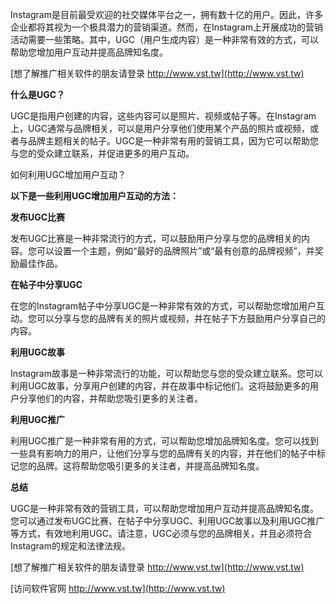 Instagram是目前最受欢迎的社交媒体平台之一，拥有数十亿的用户。因此，许多企业都将其视为一个极具潜力的营销渠道。然而，在Instagram上开展成功的营销活动需要一些策略。其中，UGC（用户生成内容）是一种非常有效的方式，可以帮助您增加用户互动并提高品牌知名度。

[想了解推广相关软件的朋友请登录 http://www.vst.tw](http://www.vst.tw)

**什么是UGC？**

UGC是指用户创建的内容，这些内容可以是照片、视频或帖子等。在Instagram上，UGC通常与品牌相关，可以是用户分享他们使用某个产品的照片或视频，或者与品牌主题相关的帖子。UGC是一种非常有用的营销工具，因为它可以帮助您与您的受众建立联系，并促进更多的用户互动。

如何利用UGC增加用户互动？

**以下是一些利用UGC增加用户互动的方法：**

**发布UGC比赛**

发布UGC比赛是一种非常流行的方式，可以鼓励用户分享与您的品牌相关的内容。您可以设置一个主题，例如“最好的品牌照片”或“最有创意的品牌视频”，并奖励最佳作品。

**在帖子中分享UGC**

在您的Instagram帖子中分享UGC是一种非常有效的方式，可以帮助您增加用户互动。您可以分享与您的品牌有关的照片或视频，并在帖子下方鼓励用户分享自己的内容。

**利用UGC故事**

Instagram故事是一种非常流行的功能，可以帮助您与您的受众建立联系。您可以利用UGC故事，分享用户创建的内容，并在故事中标记他们。这将鼓励更多的用户分享他们的内容，并帮助您吸引更多的关注者。

**利用UGC推广**

利用UGC推广是一种非常有用的方式，可以帮助您增加品牌知名度。您可以找到一些具有影响力的用户，让他们分享与您的品牌有关的内容，并在他们的帖子中标记您的品牌。这将帮助您吸引更多的关注者，并提高品牌知名度。

**总结**

UGC是一种非常有效的营销工具，可以帮助您增加用户互动并提高品牌知名度。您可以通过发布UGC比赛、在帖子中分享UGC、利用UGC故事以及利用UGC推广等方式，有效地利用UGC。请注意，UGC必须与您的品牌相关，并且必须符合Instagram的规定和法律法规。

[想了解推广相关软件的朋友请登录 http://www.vst.tw](http://www.vst.tw)


[访问软件官网 http://www.vst.tw](http://www.vst.tw)
